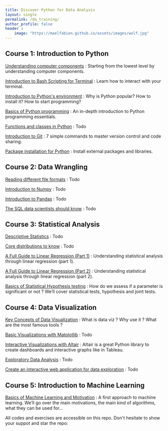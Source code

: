 ```yaml
---
title: Discover Python for Data Analysis
layout: single
permalink: /da_training/
author_profile: false
header :
    image: "https://maelfabien.github.io/assets/images/wolf.jpg"
---
```


## Course 1: Introduction to Python

[Understanding computer components](https://maelfabien.github.io/bigdata/comp_components/) : Starting from the lowest level by understanding computer components.

[Introduction to Bash Scripting for Terminal](https://maelfabien.github.io/bigdata/Terminal/#) : Learn how to interact with your terminal.

[Introduction to Python's environment](https://maelfabien.github.io/da_tuto/python) : Why is Python popular? How to install it? How to start programming?

[Basics of Python programming](https://maelfabien.github.io/da_tuto/python) : An in-depth introduction to Python programming essentials.

[Functions and classes in Python]() : Todo

[Introduction to Git](https://maelfabien.github.io/da_tuto/git) : 7 simple commands to master version control and code sharing.

[Package installation for Python](https://maelfabien.github.io/da_tuto/git2) : Install external packages and libraries.

## Course 2: Data Wrangling

[Reading different file formats]() : Todo

[Introduction to Numpy]() : Todo

[Introduction to Pandas]() : Todo

[The SQL data scientists should know]() : Todo

## Course 3: Statistical Analysis

[Descriptive Statistics]() : Todo

[Core distributions to know]() : Todo

[A Full Guide to Linear Regression (Part 1)](https://maelfabien.github.io/statistics/linreg/) : Understanding statistical analysis through linear regression (part 1).

[A Full Guide to Linear Regression (Part 2)](https://maelfabien.github.io/statistics/linreg2/) : Understanding statistical analysis through linear regression (part 2).

[Basics of Statistical Hypothesis testing](https://maelfabien.github.io/statistics/Tests/) : How do we assess if a parameter is significant or not ? We’ll cover statistical tests, hypothesis and joint tests.

## Course 4: Data Visualization

[Key Concepts of Data Visualization](https://maelfabien.github.io/machinelearning/Dataviz/) : What is data viz ? Why use it ? What are the most famous tools ?

[Basic Visualizations with Matplotlib]() : Todo

[Interactive Visualizations with Altair](https://maelfabien.github.io/machinelearning/Altair/#) : Altair is a great Python library to create dashboards and interactive graphs like in Tableau.

[Exploratory Data Analysis]() : Todo

[Create an interactive web application for data exploration]() : Todo

## Course 5: Introduction to Machine Learning

[Basics of Machine Learning and Motivation](https://maelfabien.github.io/machinelearning/ml_base/) : A first approach to machine learning. We’ll go over the main motivations, the main kind of algorithms, what they can be used for…

All codes and exercises are accessible on this repo. Don't hesitate to show your suppot and star the repo:

<div class="github-card" data-github="maelfabien/Machine_Learning_Tutorials" data-width="100%" data-height="" data-theme="default"></div>
<script src="//cdn.jsdelivr.net/github-cards/latest/widget.js"></script>


<script type="text/javascript" src="//downloads.mailchimp.com/js/signup-forms/popup/unique-methods/embed.js" data-dojo-config="usePlainJson: true, isDebug: false"></script><script type="text/javascript">window.dojoRequire(["mojo/signup-forms/Loader"], function(L) { L.start({"baseUrl":"mc.us3.list-manage.com","uuid":"c76a8e2ec2bd989affb9a074f","lid":"4646542adb","uniqueMethods":true}) })</script>
